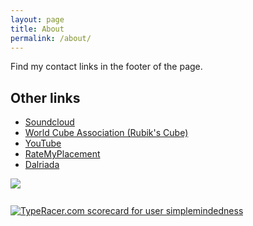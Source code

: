 ```yaml
---
layout: page
title: About
permalink: /about/
---
```


Find my contact links in the footer of the page.

## Other links
- [Soundcloud](https://soundcloud.com/kelseymckennamusic)
- [World Cube Association (Rubik's Cube)](https://www.worldcubeassociation.org/results/p.php?i=2012MCKE01)
- [YouTube](https://www.youtube.com/kelseymckennamusic)
- [RateMyPlacement](https://www.ratemyplacement.co.uk/case-studies/kelsey-mckenna)
- [Dalriada](http://dalriadaschool.com/?p=3998)

<div style="display: flex; flex-direction: column; gap: 5px; align-items: flex-start">
<img src="https://projecteuler.net/profile/ToastNumber.png"/> <br>
<a href="http://data.typeracer.com/pit/profile?user=simplemindedness&ref=badge" target="_top"><img src="http://data.typeracer.com/misc/badge?user=simplemindedness" border="0" alt="TypeRacer.com scorecard for user simplemindedness"/></a>
</div>
